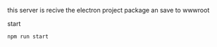 this server is recive the electron project package an save to wwwroot

start
```cmd
npm run start
```
